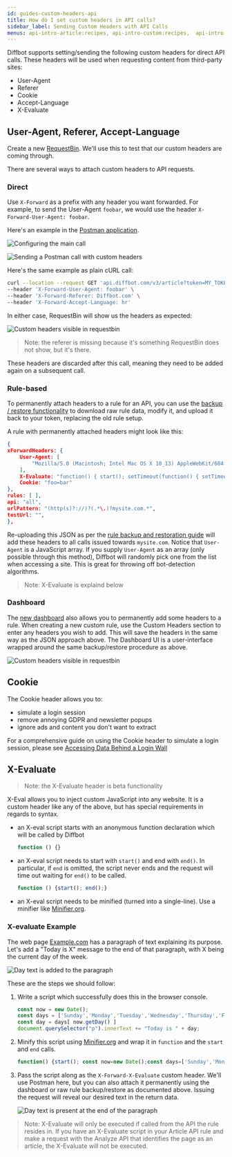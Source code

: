 ```yaml
---
id: guides-custom-headers-api
title: How do I set custom headers in API calls?
sidebar_label: Sending Custom Headers with API Calls
menus: api-intro-article:recipes, api-intro-custom:recipes,  api-intro-discussion:recipes,  api-intro-image:recipes,  api-intro-video:recipes,  api-intro-product:recipes
---
```


Diffbot supports setting/sending the following custom headers for direct API calls. These headers will be used when requesting content from third-party sites:

- User-Agent
- Referer
- Cookie
- Accept-Language
- X-Evaluate

## User-Agent, Referer, Accept-Language

Create a new [RequestBin](https://requestbin.com). We'll use this to test that our custom headers are coming through.

There are several ways to attach custom headers to API requests.

### Direct

Use `X-Forward` as a prefix with any header you want forwarded. For example, to send the User-Agent `foobar`, we would use the header `X-Forward-User-Agent: foobar`.

Here's an example in the [Postman application](https://postman.com).

![Configuring the main call](/img/customheader/01.jpg)

![Sending a Postman call with custom headers](/img/customheader/02.jpg)

Here's the same example as plain cURL call:

```bash
curl --location --request GET 'api.diffbot.com/v3/article?token=MY_TOKEN&url=https%3A%2F%2Fen17uofqrlcgv.x.pipedream.net%2F' \
--header 'X-Forward-User-Agent: foobar' \
--header 'X-Forward-Referer: Diffbot.com' \
--header 'X-Forward-Accept-Language: hr'
```

In either case, RequestBin will show us the headers as expected:

![Custom headers visible in requestbin](/img/customheader/03.jpg)

> Note: the referer is missing because it's something RequestBin does not show, but it's there.

These headers are discarded after this call, meaning they need to be added again on a subsequent call.

### Rule-based

To permanently attach headers to a rule for an API, you can use the [backup / restore functionality](guides-backup-restore-rules) to download raw rule data, modify it, and upload it back to your token, replacing the old rule setup.

A rule with permanently attached headers might look like this:

```json
{
xForwardHeaders: {
    User-Agent: [
        "Mozilla/5.0 (Macintosh; Intel Mac OS X 10_13) AppleWebKit/604.1.38 (KHTML, like Gecko) Version/11.0 Safari/604.1.38"
    ],
    X-Evaluate: "function() { start(); setTimeout(function() { setTimeout(function() { end(); }, 5000); }, 25000);}",
    Cookie: "foo=bar"
},
rules: [ ],
api: "all",
urlPattern: "(http(s)?://)?(.*\.)?mysite.com.*",
testUrl: "",
},
```

Re-uploading this JSON as per the [rule backup and restoration guide](guides-backup-restore-rules) will add these headers to all calls issued towards `mysite.com`. Notice that `User-Agent` is a JavaScript array. If you supply `User-Agent` as an array (only possible through this method), Diffbot will randomly pick one from the list when accessing a site. This is great for throwing off bot-detection algorithms.

> Note: X-Evaluate is explaind below

### Dashboard

The [new dashboard](tutorials-new-dashboard) also allows you to permanently add some headers to a rule. When creating a new custom rule, use the Custom Headers section to enter any headers you wish to add. This will save the headers in the same way as the JSON approach above. The Dashboard UI is a user-interface wrapped around the same backup/restore procedure as above.

![Custom headers visible in requestbin](/img/customheader/04.jpg)

## Cookie

The Cookie header allows you to:

- simulate a login session
- remove annoying GDPR and newsletter popups
- ignore ads and content you don't want to extract

For a comprehensive guide on using the Cookie header to simulate a login session, please see [Accessing Data Behind a Login Wall](guides-data-behind-login)

## X-Evaluate

> Note: the X-Evaluate header is beta functionality

X-Eval allows you to inject custom JavaScript into any website. It is a custom header like any of the above, but has special requirements in regards to syntax.

- an X-eval script starts with an anonymous function declaration which will be called by Diffbot

    ```js
    function () {}
    ```

- an X-eval script needs to start with `start()` and end with `end()`. In particular, if `end` is omitted, the script never ends and the request will time out waiting for `end()` to be called.

    ```js
    function () {start(); end();}
    ```

- an X-eval script needs to be minified (turned into a single-line). Use a minifier like [Minifier.org](https://www.minifier.org/).

### X-evaluate Example

The web page [Example.com](http://example.com) has a paragraph of text explaining its purpose. Let's add a "Today is X" message to the end of that paragraph, with X being the current day of the week.

![Day text is added to the paragraph](/img/customheader/05.jpg)

These are the steps we should follow:

1. Write a script which successfully does this in the browser console.

    ```js
    const now = new Date();
    const days = ['Sunday','Monday','Tuesday','Wednesday','Thursday','Friday','Saturday'];
    const day = days[ now.getDay() ]
    document.querySelector("p").innerText += "Today is " + day;
    ```

2. Minify this script using [Minifier.org](https://www.minifier.org) and wrap it in `function` and the `start` and `end` calls.

    ```js
    function() {start(); const now=new Date();const days=['Sunday','Monday','Tuesday','Wednesday','Thursday','Friday','Saturday'];const day=days[now.getDay()];document.querySelector("a").innerText="Today is "+day; end(); }
    ```

3. Pass the script along as the `X-Forward-X-Evaluate` custom header. We'll use Postman here, but you can also attach it permanently using the dashboard or raw rule backup/restore as documented above. Issuing the request will reveal our desired text in the return data.

    ![Day text is present at the end of the paragraph](/img/customheader/06.jpg)

> Note: X-Evaluate will only be executed if called from the API the rule resides in. If you have an X-Evaluate script in your Article API rule and make a request with the Analyze API that identifies the page as an article, the X-Evaluate will not be executed.